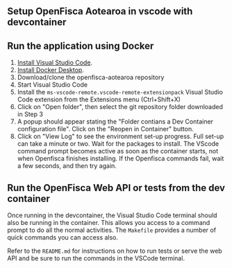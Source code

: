 ## Setup OpenFisca Aotearoa in vscode with devcontainer

## Run the application using Docker

1. [Install Visual Studio Code](https://code.visualstudio.com/).
2. [Install Docker Desktop](https://www.docker.com/products/docker-desktop/).
3. Download/clone the openfisca-aotearoa repository
4. Start Visual Studio Code
5. Install the `ms-vscode-remote.vscode-remote-extensionpack` Visual Studio Code extension from the Extensions menu (Ctrl+Shift+X)
6. Click on "Open folder", then select the git repository folder downloaded in Step 3
7. A popup should appear stating the "Folder contians a Dev Container configuration file". Click on the "Reopen in Container" button.
8.  Click on "View Log" to see the environment set-up progress. Full set-up can take a minute or two. Wait for the packages to install. The VScode command prompt becomes active as soon as the container starts, not when Openfisca finishes installing. If the Openfisca commands fail, wait a few seconds, and then try again.

## Run the OpenFisca Web API or tests from the dev container

Once running in the devcontainer, the Visual Studio Code terminal should also be running in the container. This allows you access to a command prompt to do all the normal activities.
The `Makefile` provides a number of quick commands you can access also.

Refer to the `README.md` for instructions on how to run tests or serve the web API and be sure to run the commands in the VSCode terminal.
